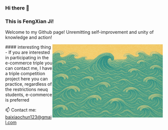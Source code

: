 ### Hi there 👋 
### This is FengXian Ji!

Welcome to my Github page! Unremitting self-improvement and unity of knowledge and action! 

<img align="right" alt="img" src="https://github.com/baixiaochun123/baixiaochun123/blob/main/1.jpg" width="70%" height="auto" />
#### interesting thing
- If you are interested in participating in the e-commerce triple you can contact me, I have a triple competition project here you can practice, regardless of the restrictions neuq students, e-commerce is preferred

📫 Contact me: baixiaochun123@gmail.com
